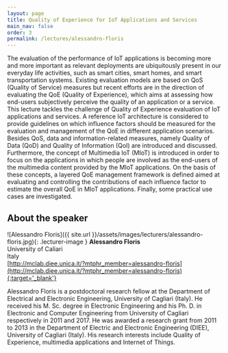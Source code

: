 ```yaml
---
layout: page
title: Quality of Experience for IoT Applications and Services
main_nav: false
order: 3
permalink: /lectures/alessandro-floris
---
```


The evaluation of the performance of IoT applications is becoming more and more important as relevant deployments are ubiquitously present in our everyday life activities, such as smart cities, smart homes, and smart transportation systems.
Existing evaluation models are based on QoS (Quality of Service) measures but recent efforts are in the direction of evaluating the QoE (Quality of Experience), which aims at assessing how end-users subjectively perceive the quality of an application or a service.
This lecture tackles the challenge of Quality of Experience evaluation of IoT applications and services.
A reference IoT architecture is considered to provide guidelines on which influence factors should be measured for the evaluation and management of the QoE in different application scenarios.
Besides QoS, data and information-related measures, namely Quality of Data (QoD) and Quality of Information (QoI) are introduced and discussed.
Furthermore, the concept of Multimedia IoT (MIoT) is introduced in order to focus on the applications in which people are involved as the end-users of the multimedia content provided by the MIoT applications.
On the basis of these concepts, a layered QoE management framework is defined aimed at evaluating and controlling the contributions of each influence factor to estimate the overall QoE in MIoT applications.
Finally, some practical use cases are investigated.


## About the speaker
![Alessandro Floris]({{ site.url }}/assets/images/lecturers/alessandro-floris.jpg){: .lecturer-image }
**Alessandro Floris**   
University of Caliari  
Italy   
[http://mclab.diee.unica.it/?mtphr_member=alessandro-floris](http://mclab.diee.unica.it/?mtphr_member=alessandro-floris){:target='_blank'}


Alessandro Floris is a postdoctoral research fellow at the Department of Electrical and Electronic Engineering, University of Cagliari (Italy). He received his M. Sc. degree in Electronic Engineering and his Ph. D. in Electronic and Computer Engineering from University of Cagliari respectively in 2011 and 2017. He was awarded a research grant from 2011 to 2013 in the Department of Electric and Electronic Engineering (DIEE), University of Cagliari (Italy). His research interests include Quality of Experience,  multimedia applications and Internet of Things.

